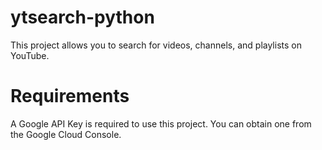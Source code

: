 # ytsearch-python
This project allows you to search for videos, channels, and playlists on YouTube.
# Requirements
A Google API Key is required to use this project. You can obtain one from the Google Cloud Console.